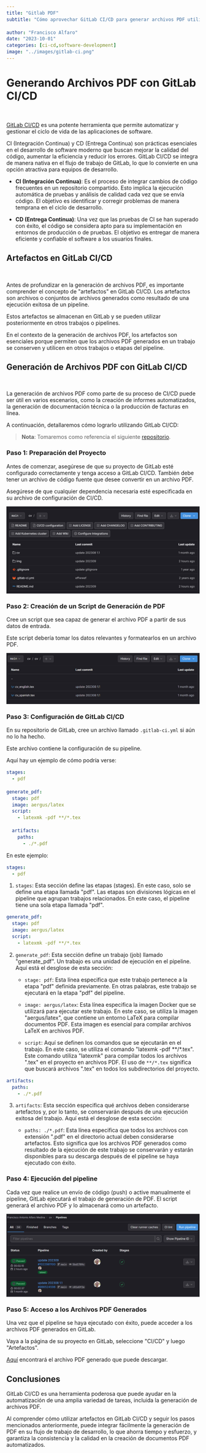 ```yaml
---
title: "Gitlab PDF"
subtitle: "Cómo aprovechar GitLab CI/CD para generar archivos PDF utilizando los artefactos de un Pipeline."

author: "Francisco Alfaro"
date: "2023-10-01"
categories: [ci-cd,software-development]
image: "../images/gitlab-ci.png"
---
```


# Generando Archivos PDF con GitLab CI/CD

<img src="https://future-architect.github.io/images/20230306a/gitlab-ci-cd-logo_2x.png" alt="" align="center" width="150"/>

<br>

[GitLab CI/CD](https://docs.gitlab.com/ee/ci/) es una potente herramienta que permite automatizar y gestionar el ciclo de vida de las aplicaciones de software. 

CI (Integración Continua) y CD (Entrega Continua) 
son prácticas esenciales en el desarrollo de software
moderno que buscan mejorar la calidad del código, aumentar 
la eficiencia y reducir los errores. GitLab CI/CD se integra 
de manera nativa en el flujo de trabajo de GitLab, lo que lo 
convierte en una opción atractiva para equipos de desarrollo.

- **CI (Integración Continua)**: Es el proceso de integrar cambios de código frecuentes en un repositorio compartido. Esto implica la ejecución automática de pruebas y análisis de calidad cada vez que se envía código. El objetivo es identificar y corregir problemas de manera temprana en el ciclo de desarrollo.


- **CD (Entrega Continua)**: Una vez que las pruebas de CI se han superado con éxito, el código se considera apto para su implementación en entornos de producción o de pruebas. El objetivo es entregar de manera eficiente y confiable el software a los usuarios finales.


## Artefactos en GitLab CI/CD

<img src="https://cdn4.iconfinder.com/data/icons/folders-23/140/_Code-512.png" alt="" align="center" width="150"/>


Antes de profundizar en la generación de archivos PDF,
es importante comprender el concepto de "artefactos" 
en GitLab CI/CD. Los artefactos son archivos o conjuntos
de archivos generados como resultado de una ejecución exitosa 
de un pipeline.

Estos artefactos se almacenan en GitLab y se pueden
utilizar posteriormente en otros trabajos o pipelines. 

En el contexto de la generación de archivos PDF, 
los artefactos son esenciales porque permiten
que los archivos PDF generados en un trabajo 
se conserven y utilicen en otros trabajos o etapas del pipeline.

## Generación de Archivos PDF con GitLab CI/CD

<img src="https://upload.wikimedia.org/wikipedia/commons/thumb/8/87/PDF_file_icon.svg/1667px-PDF_file_icon.svg.png" alt="" align="center" width="150"/>


La generación de archivos PDF como parte de su proceso 
de CI/CD puede ser útil en varios escenarios, como 
la creación de informes automatizados, la generación
de documentación técnica o la producción de facturas en
línea.

A continuación, detallaremos cómo lograrlo utilizando GitLab CI/CD:

> **Nota**: Tomaremos como referencia el siguiente [repositorio](https://gitlab.com/fralfaro/cv).

### Paso 1: Preparación del Proyecto

Antes de comenzar, asegúrese de que su proyecto
de GitLab esté configurado correctamente y tenga 
acceso a GitLab CI/CD. También debe tener un 
archivo de código fuente que desee convertir en un archivo PDF.

Asegúrese de que cualquier dependencia necesaria esté especificada
en su archivo de configuración de CI/CD.

<img src="https://raw.githubusercontent.com/fralfaro/DS-Blog/main/docs/blog/posts/2023/img/step_01.png" alt="" align="center" />


### Paso 2: Creación de un Script de Generación de PDF

Cree un script que sea capaz de generar el archivo PDF a 
partir de sus datos de entrada. 

Este script debería tomar los datos relevantes y 
formatearlos en un archivo PDF.

<img src="https://raw.githubusercontent.com/fralfaro/DS-Blog/main/docs/blog/posts/2023/img/step_02.png" alt="" align="center" />


### Paso 3: Configuración de GitLab CI/CD

En su repositorio de GitLab, cree un archivo llamado 
`.gitlab-ci.yml` si aún no lo ha hecho.

Este archivo contiene la configuración de su pipeline. 

Aquí hay un ejemplo de cómo podría verse:

```yaml
stages:
  - pdf

generate_pdf:
  stage: pdf
  image: aergus/latex
  script:
    - latexmk -pdf **/*.tex

  artifacts:
    paths:
      - ./*.pdf
```

En este ejemplo:

```yaml
stages:
  - pdf
```

1. `stages`: Esta sección define las etapas (stages). En este caso, solo se define una etapa llamada "pdf". Las etapas son divisiones lógicas en el pipeline que agrupan trabajos relacionados. En este caso, el pipeline tiene una sola etapa llamada "pdf".

```yaml
generate_pdf:
  stage: pdf
  image: aergus/latex
  script:
    - latexmk -pdf **/*.tex
```

2. `generate_pdf`: Esta sección define un trabajo (job) llamado "generate_pdf". Un trabajo es una unidad de ejecución en el pipeline. Aquí está el desglose de esta sección:

   - `stage: pdf`: Esta línea especifica que este trabajo pertenece a la etapa "pdf" definida previamente. En otras palabras, este trabajo se ejecutará en la etapa "pdf" del pipeline.

   - `image: aergus/latex`: Esta línea especifica la imagen Docker que se utilizará para ejecutar este trabajo. En este caso, se utiliza la imagen "aergus/latex", que contiene un entorno LaTeX para compilar documentos PDF. Esta imagen es esencial para compilar archivos LaTeX en archivos PDF.

   - `script`: Aquí se definen los comandos que se ejecutarán en el trabajo. En este caso, se utiliza el comando "latexmk -pdf **/*.tex". Este comando utiliza "latexmk" para compilar todos los archivos ".tex" en el proyecto en archivos PDF. El uso de `**/*.tex` significa que buscará archivos ".tex" en todos los subdirectorios del proyecto.

```yaml
artifacts:
  paths:
    - ./*.pdf
```

3. `artifacts`: Esta sección especifica qué archivos deben considerarse artefactos y, por lo tanto, se conservarán después de una ejecución exitosa del trabajo. Aquí está el desglose de esta sección:

   - `paths: ./*.pdf`: Esta línea especifica que todos los archivos con extensión ".pdf" en el directorio actual deben considerarse artefactos. Esto significa que los archivos PDF generados como resultado de la ejecución de este trabajo se conservarán y estarán disponibles para su descarga después de el pipeline se haya ejecutado con éxito.

### Paso 4: Ejecución del pipeline

Cada vez que realice un envío de código (push) o active manualmente el pipeline, 
GitLab ejecutará el trabajo de generación de PDF. 
El script generará el archivo PDF y lo almacenará como un artefacto.

<img src="https://raw.githubusercontent.com/fralfaro/DS-Blog/main/docs/blog/posts/2023/img/step_03.png" alt="" align="center"/>



### Paso 5: Acceso a los Archivos PDF Generados

Una vez que el pipeline se haya ejecutado con éxito, 
puede acceder a los archivos PDF generados en GitLab.

Vaya a la página de su proyecto en GitLab, seleccione "CI/CD" y 
luego "Artefactos". 

[Aquí](https://gitlab.com/fralfaro/cv/-/jobs/artifacts/main/browse?job=generate_pdf) encontrará el archivo PDF generado que puede descargar.

## Conclusiones

GitLab CI/CD es una herramienta
poderosa que puede ayudar en la automatización 
de una amplia variedad de tareas, incluida 
la generación de archivos PDF. 

Al comprender cómo utilizar artefactos en
GitLab CI/CD y seguir los pasos mencionados anteriormente,
puede integrar fácilmente la generación de PDF en su flujo
de trabajo de desarrollo, lo que ahorra tiempo y esfuerzo, 
y garantiza la consistencia y la calidad en la creación de
documentos PDF automatizados.
